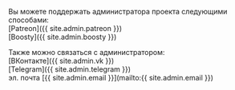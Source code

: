 Вы можете поддержать администратора проекта следующими способами:<br>
[Patreon]({{ site.admin.patreon }})<br>
[Boosty]({{ site.admin.boosty }})

Также можно связаться с администратором:<br>
[ВКонтакте]({{ site.admin.vk }})<br>
[Telegram]({{ site.admin.telegram }})<br>
эл. почта [{{ site.admin.email }}](mailto:{{ site.admin.email }})
